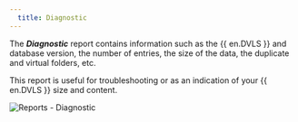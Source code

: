 ```yaml
---
  title: Diagnostic
---
```

The ***Diagnostic*** report contains information such as the {{ en.DVLS }} and database version, the number of entries, the size of the data, the duplicate and virtual folders, etc.  

This report is useful for troubleshooting or as an indication of your {{ en.DVLS }} size and content.  

![Reports - Diagnostic](https://webdevolutions.azureedge.net/docs/en/server/ServerOp8135.png) 
